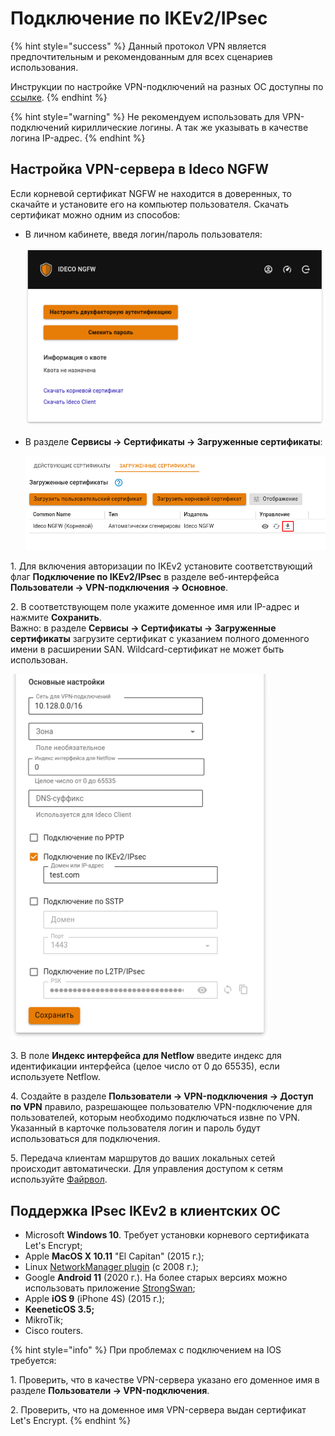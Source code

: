 # Подключение по IKEv2/IPsec

{% hint style="success" %}
Данный протокол VPN является предпочтительным и рекомендованным для всех сценариев использования.

Инструкции по настройке VPN-подключений на разных ОС доступны по [ссылке](/recipes/popular-recipes/vpn/README.md).
{% endhint %}

{% hint style="warning" %}
Не рекомендуем использовать для VPN-подключений кириллические логины. А так же указывать в качестве логина IP-адрес.
{% endhint %}

## Настройка VPN-сервера в Ideco NGFW

Если корневой сертификат NGFW не находится в доверенных, то скачайте и установите его на компьютер пользователя. Скачать сертификат можно одним из способов:

* В личном кабинете, введя логин/пароль пользователя:

    ![](/.gitbook/assets/user-personal-account6.png)

* В разделе **Сервисы -> Сертификаты -> Загруженные сертификаты**:

    ![](/.gitbook/assets/certs1.png)

1\. Для включения авторизации по IKEv2 установите соответствующий флаг **Подключение по IKEv2/IPsec** в разделе веб-интерфейса **Пользователи -> VPN-подключения -> Основное**.

2\. В соответствующем поле укажите доменное имя или IP-адрес и нажмите **Сохранить**. \
Важно: в разделе **Сервисы -> Сертификаты -> Загруженные сертификаты** загрузите сертификат с указанием полного доменного имени в расширении SAN. Wildcard-сертификат не может быть использован.

![](/.gitbook/assets/vpn-authorization8.png)

3\. В поле **Индекс интерфейса для Netflow** введите индекс для идентификации интерфейса (целое число от 0 до 65535), если используете Netflow.

4\. Создайте в разделе **Пользователи -> VPN-подключения -> Доступ по VPN** правило, разрешающее пользователю VPN-подключение для пользователей, которым необходимо подключаться извне по VPN. Указанный в карточке пользователя логин и пароль будут использоваться для подключения.

5\. Передача клиентам маршрутов до ваших локальных сетей происходит автоматически. Для управления доступом к сетям используйте [Файрвол](/settings/access-rules/firewall.md).

## Поддержка IPsec IKEv2 в клиентских ОС

* Microsoft **Windows 10**. Требует установки корневого сертификата Let's Encrypt;
* Apple **MacOS X 10.11** "El Capitan" (2015 г.);
* Linux [NetworkManager plugin](https://wiki.strongswan.org/projects/strongswan/wiki/NetworkManager) (c 2008 г.);
* Google **Android 11** (2020 г.). На более старых версиях можно использовать приложение [StrongSwan](https://play.google.com/store/apps/details?id=org.strongswan.android);
* Apple **iOS 9** (iPhone 4S) (2015 г.);
* **KeeneticOS 3.5;**
* MikroTik;
* Cisco routers.

{% hint style="info" %}
При проблемах с подключением на IOS требуется:

1\. Проверить, что в качестве VPN-сервера указано его доменное имя в разделе **Пользователи -> VPN-подключения**.

2\.  Проверить, что на доменное имя VPN-сервера выдан сертификат Let's Encrypt.
{% endhint %}